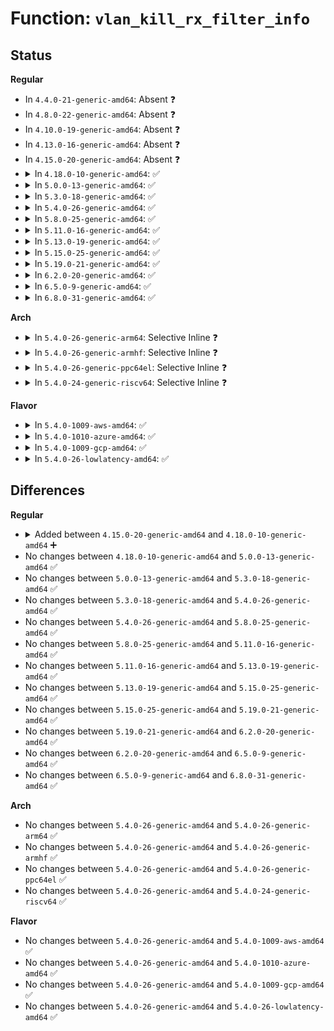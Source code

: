 # Function: <code>vlan_kill_rx_filter_info</code>

## Status
<b>Regular</b>
<ul>
<li>
In <code>4.4.0-21-generic-amd64</code>: Absent ❓
</li>
<li>
In <code>4.8.0-22-generic-amd64</code>: Absent ❓
</li>
<li>
In <code>4.10.0-19-generic-amd64</code>: Absent ❓
</li>
<li>
In <code>4.13.0-16-generic-amd64</code>: Absent ❓
</li>
<li>
In <code>4.15.0-20-generic-amd64</code>: Absent ❓
</li>
<li>
<details>
<summary>In <code>4.18.0-10-generic-amd64</code>: ✅</summary>

```c
int vlan_kill_rx_filter_info(struct net_device * dev, __be16 proto, u16 vid)
```

```json
{
  "name": "vlan_kill_rx_filter_info",
  "collision_type": "Unique Static",
  "inline_type": "No",
  "funcs": [
    {
      "addr": 18446744071589023120,
      "name": "vlan_kill_rx_filter_info",
      "external": false,
      "loc": "net/8021q/vlan_core.c:215",
      "file": "net/8021q/vlan_core.c",
      "inline": "seen, unknown",
      "caller_inline": [],
      "caller_func": [
        "net/8021q/vlan_core.c:vlan_vid_del",
        "net/8021q/vlan_core.c:vlan_filter_drop_vids",
        "net/8021q/vlan_core.c:vlan_filter_push_vids"
      ]
    }
  ],
  "symbols": [
    {
      "addr": 18446744071589023120,
      "name": "vlan_kill_rx_filter_info",
      "section": ".text",
      "bind": "STB_LOCAL",
      "size": 88
    }
  ]
}
```
</details>
</li>
<li>
<details>
<summary>In <code>5.0.0-13-generic-amd64</code>: ✅</summary>

```c
int vlan_kill_rx_filter_info(struct net_device * dev, __be16 proto, u16 vid)
```

```json
{
  "name": "vlan_kill_rx_filter_info",
  "collision_type": "Unique Static",
  "inline_type": "No",
  "funcs": [
    {
      "addr": 18446744071589248480,
      "name": "vlan_kill_rx_filter_info",
      "external": false,
      "loc": "net/8021q/vlan_core.c:215",
      "file": "net/8021q/vlan_core.c",
      "inline": "seen, unknown",
      "caller_inline": [],
      "caller_func": [
        "net/8021q/vlan_core.c:vlan_vid_del",
        "net/8021q/vlan_core.c:vlan_filter_drop_vids",
        "net/8021q/vlan_core.c:vlan_filter_push_vids"
      ]
    }
  ],
  "symbols": [
    {
      "addr": 18446744071589248480,
      "name": "vlan_kill_rx_filter_info",
      "section": ".text",
      "bind": "STB_LOCAL",
      "size": 88
    }
  ]
}
```
</details>
</li>
<li>
<details>
<summary>In <code>5.3.0-18-generic-amd64</code>: ✅</summary>

```c
int vlan_kill_rx_filter_info(struct net_device * dev, __be16 proto, u16 vid)
```

```json
{
  "name": "vlan_kill_rx_filter_info",
  "collision_type": "Unique Static",
  "inline_type": "No",
  "funcs": [
    {
      "addr": 18446744071589703536,
      "name": "vlan_kill_rx_filter_info",
      "external": false,
      "loc": "net/8021q/vlan_core.c:215",
      "file": "net/8021q/vlan_core.c",
      "inline": "seen, unknown",
      "caller_inline": [],
      "caller_func": [
        "net/8021q/vlan_core.c:vlan_vid_del",
        "net/8021q/vlan_core.c:vlan_filter_drop_vids",
        "net/8021q/vlan_core.c:vlan_filter_push_vids"
      ]
    }
  ],
  "symbols": [
    {
      "addr": 18446744071589703536,
      "name": "vlan_kill_rx_filter_info",
      "section": ".text",
      "bind": "STB_LOCAL",
      "size": 88
    }
  ]
}
```
</details>
</li>
<li>
<details>
<summary>In <code>5.4.0-26-generic-amd64</code>: ✅</summary>

```c
int vlan_kill_rx_filter_info(struct net_device * dev, __be16 proto, u16 vid)
```

```json
{
  "name": "vlan_kill_rx_filter_info",
  "collision_type": "Unique Static",
  "inline_type": "No",
  "funcs": [
    {
      "addr": 18446744071589927824,
      "name": "vlan_kill_rx_filter_info",
      "external": false,
      "loc": "net/8021q/vlan_core.c:215",
      "file": "net/8021q/vlan_core.c",
      "inline": "seen, unknown",
      "caller_inline": [],
      "caller_func": [
        "net/8021q/vlan_core.c:vlan_vid_del",
        "net/8021q/vlan_core.c:vlan_filter_drop_vids",
        "net/8021q/vlan_core.c:vlan_filter_push_vids"
      ]
    }
  ],
  "symbols": [
    {
      "addr": 18446744071589927824,
      "name": "vlan_kill_rx_filter_info",
      "section": ".text",
      "bind": "STB_LOCAL",
      "size": 88
    }
  ]
}
```
</details>
</li>
<li>
<details>
<summary>In <code>5.8.0-25-generic-amd64</code>: ✅</summary>

```c
int vlan_kill_rx_filter_info(struct net_device * dev, __be16 proto, u16 vid)
```

```json
{
  "name": "vlan_kill_rx_filter_info",
  "collision_type": "Unique Static",
  "inline_type": "No",
  "funcs": [
    {
      "addr": 18446744071590957440,
      "name": "vlan_kill_rx_filter_info",
      "external": false,
      "loc": "net/8021q/vlan_core.c:215",
      "file": "net/8021q/vlan_core.c",
      "inline": "seen, unknown",
      "caller_inline": [],
      "caller_func": [
        "net/8021q/vlan_core.c:vlan_vid_del",
        "net/8021q/vlan_core.c:vlan_filter_drop_vids",
        "net/8021q/vlan_core.c:vlan_filter_push_vids"
      ]
    }
  ],
  "symbols": [
    {
      "addr": 18446744071590957440,
      "name": "vlan_kill_rx_filter_info",
      "section": ".text",
      "bind": "STB_LOCAL",
      "size": 88
    }
  ]
}
```
</details>
</li>
<li>
<details>
<summary>In <code>5.11.0-16-generic-amd64</code>: ✅</summary>

```c
int vlan_kill_rx_filter_info(struct net_device * dev, __be16 proto, u16 vid)
```

```json
{
  "name": "vlan_kill_rx_filter_info",
  "collision_type": "Unique Static",
  "inline_type": "No",
  "funcs": [
    {
      "addr": 18446744071591022064,
      "name": "vlan_kill_rx_filter_info",
      "external": false,
      "loc": "net/8021q/vlan_core.c:215",
      "file": "net/8021q/vlan_core.c",
      "inline": "seen, unknown",
      "caller_inline": [],
      "caller_func": [
        "net/8021q/vlan_core.c:vlan_vid_del",
        "net/8021q/vlan_core.c:vlan_filter_drop_vids",
        "net/8021q/vlan_core.c:vlan_filter_push_vids"
      ]
    }
  ],
  "symbols": [
    {
      "addr": 18446744071591022064,
      "name": "vlan_kill_rx_filter_info",
      "section": ".text",
      "bind": "STB_LOCAL",
      "size": 88
    }
  ]
}
```
</details>
</li>
<li>
<details>
<summary>In <code>5.13.0-19-generic-amd64</code>: ✅</summary>

```c
int vlan_kill_rx_filter_info(struct net_device * dev, __be16 proto, u16 vid)
```

```json
{
  "name": "vlan_kill_rx_filter_info",
  "collision_type": "Unique Static",
  "inline_type": "No",
  "funcs": [
    {
      "addr": 18446744071590952704,
      "name": "vlan_kill_rx_filter_info",
      "external": false,
      "loc": "net/8021q/vlan_core.c:216",
      "file": "net/8021q/vlan_core.c",
      "inline": "seen, unknown",
      "caller_inline": [],
      "caller_func": [
        "net/8021q/vlan_core.c:vlan_vid_del",
        "net/8021q/vlan_core.c:vlan_filter_drop_vids",
        "net/8021q/vlan_core.c:vlan_filter_push_vids"
      ]
    }
  ],
  "symbols": [
    {
      "addr": 18446744071590952704,
      "name": "vlan_kill_rx_filter_info",
      "section": ".text",
      "bind": "STB_LOCAL",
      "size": 88
    }
  ]
}
```
</details>
</li>
<li>
<details>
<summary>In <code>5.15.0-25-generic-amd64</code>: ✅</summary>

```c
int vlan_kill_rx_filter_info(struct net_device * dev, __be16 proto, u16 vid)
```

```json
{
  "name": "vlan_kill_rx_filter_info",
  "collision_type": "Unique Static",
  "inline_type": "No",
  "funcs": [
    {
      "addr": 18446744071591789696,
      "name": "vlan_kill_rx_filter_info",
      "external": false,
      "loc": "net/8021q/vlan_core.c:216",
      "file": "net/8021q/vlan_core.c",
      "inline": "seen, unknown",
      "caller_inline": [],
      "caller_func": [
        "net/8021q/vlan_core.c:vlan_vid_del",
        "net/8021q/vlan_core.c:vlan_filter_drop_vids",
        "net/8021q/vlan_core.c:vlan_filter_push_vids"
      ]
    }
  ],
  "symbols": [
    {
      "addr": 18446744071591789696,
      "name": "vlan_kill_rx_filter_info",
      "section": ".text",
      "bind": "STB_LOCAL",
      "size": 88
    }
  ]
}
```
</details>
</li>
<li>
<details>
<summary>In <code>5.19.0-21-generic-amd64</code>: ✅</summary>

```c
int vlan_kill_rx_filter_info(struct net_device * dev, __be16 proto, u16 vid)
```

```json
{
  "name": "vlan_kill_rx_filter_info",
  "collision_type": "Unique Static",
  "inline_type": "No",
  "funcs": [
    {
      "addr": 18446744071593498848,
      "name": "vlan_kill_rx_filter_info",
      "external": false,
      "loc": "net/8021q/vlan_core.c:216",
      "file": "net/8021q/vlan_core.c",
      "inline": "seen, unknown",
      "caller_inline": [],
      "caller_func": [
        "net/8021q/vlan_core.c:vlan_vid_del",
        "net/8021q/vlan_core.c:vlan_filter_drop_vids",
        "net/8021q/vlan_core.c:vlan_filter_push_vids"
      ]
    }
  ],
  "symbols": [
    {
      "addr": 18446744071593498848,
      "name": "vlan_kill_rx_filter_info",
      "section": ".text",
      "bind": "STB_LOCAL",
      "size": 128
    }
  ]
}
```
</details>
</li>
<li>
<details>
<summary>In <code>6.2.0-20-generic-amd64</code>: ✅</summary>

```c
int vlan_kill_rx_filter_info(struct net_device * dev, __be16 proto, u16 vid)
```

```json
{
  "name": "vlan_kill_rx_filter_info",
  "collision_type": "Unique Static",
  "inline_type": "No",
  "funcs": [
    {
      "addr": 18446744071595418112,
      "name": "vlan_kill_rx_filter_info",
      "external": false,
      "loc": "net/8021q/vlan_core.c:216",
      "file": "net/8021q/vlan_core.c",
      "inline": "seen, unknown",
      "caller_inline": [],
      "caller_func": [
        "net/8021q/vlan_core.c:vlan_vid_del",
        "net/8021q/vlan_core.c:vlan_filter_drop_vids",
        "net/8021q/vlan_core.c:vlan_filter_push_vids"
      ]
    }
  ],
  "symbols": [
    {
      "addr": 18446744071595418112,
      "name": "vlan_kill_rx_filter_info",
      "section": ".text",
      "bind": "STB_LOCAL",
      "size": 128
    }
  ]
}
```
</details>
</li>
<li>
<details>
<summary>In <code>6.5.0-9-generic-amd64</code>: ✅</summary>

```c
int vlan_kill_rx_filter_info(struct net_device * dev, __be16 proto, u16 vid)
```

```json
{
  "name": "vlan_kill_rx_filter_info",
  "collision_type": "Unique Static",
  "inline_type": "No",
  "funcs": [
    {
      "addr": 18446744071595924304,
      "name": "vlan_kill_rx_filter_info",
      "external": false,
      "loc": "net/8021q/vlan_core.c:216",
      "file": "net/8021q/vlan_core.c",
      "inline": "seen, unknown",
      "caller_inline": [],
      "caller_func": [
        "net/8021q/vlan_core.c:vlan_vid_del",
        "net/8021q/vlan_core.c:vlan_filter_drop_vids",
        "net/8021q/vlan_core.c:vlan_filter_push_vids"
      ]
    }
  ],
  "symbols": [
    {
      "addr": 18446744071595924304,
      "name": "vlan_kill_rx_filter_info",
      "section": ".text",
      "bind": "STB_LOCAL",
      "size": 128
    }
  ]
}
```
</details>
</li>
<li>
<details>
<summary>In <code>6.8.0-31-generic-amd64</code>: ✅</summary>

```c
int vlan_kill_rx_filter_info(struct net_device * dev, __be16 proto, u16 vid)
```

```json
{
  "name": "vlan_kill_rx_filter_info",
  "collision_type": "Unique Static",
  "inline_type": "No",
  "funcs": [
    {
      "addr": 18446744071596786048,
      "name": "vlan_kill_rx_filter_info",
      "external": false,
      "loc": "net/8021q/vlan_core.c:216",
      "file": "net/8021q/vlan_core.c",
      "inline": "seen, unknown",
      "caller_inline": [],
      "caller_func": [
        "net/8021q/vlan_core.c:vlan_vid_del",
        "net/8021q/vlan_core.c:vlan_filter_drop_vids",
        "net/8021q/vlan_core.c:vlan_filter_push_vids"
      ]
    }
  ],
  "symbols": [
    {
      "addr": 18446744071596786048,
      "name": "vlan_kill_rx_filter_info",
      "section": ".text",
      "bind": "STB_LOCAL",
      "size": 128
    }
  ]
}
```
</details>
</li>
</ul>
<b>Arch</b>
<ul>
<li>
<details>
<summary>In <code>5.4.0-26-generic-arm64</code>: Selective Inline ❓</summary>

```c
int vlan_kill_rx_filter_info(struct net_device * dev, __be16 proto, u16 vid)
```

```json
{
  "name": "vlan_kill_rx_filter_info",
  "collision_type": "Unique Static",
  "inline_type": "Selective",
  "funcs": [
    {
      "addr": 18446603336503654352,
      "name": "vlan_kill_rx_filter_info",
      "external": false,
      "loc": "net/8021q/vlan_core.c:215",
      "file": "net/8021q/vlan_core.c",
      "inline": "not declared, inlined",
      "caller_inline": [],
      "caller_func": [
        "net/8021q/vlan_core.c:vlan_vid_del",
        "net/8021q/vlan_core.c:vlan_filter_drop_vids",
        "net/8021q/vlan_core.c:vlan_filter_push_vids"
      ]
    }
  ],
  "symbols": [
    {
      "addr": 18446603336503654352,
      "name": "vlan_kill_rx_filter_info",
      "section": ".text",
      "bind": "STB_LOCAL",
      "size": 172
    }
  ]
}
```
</details>
</li>
<li>
<details>
<summary>In <code>5.4.0-26-generic-armhf</code>: Selective Inline ❓</summary>

```c
int vlan_kill_rx_filter_info(struct net_device * dev, __be16 proto, u16 vid)
```

```json
{
  "name": "vlan_kill_rx_filter_info",
  "collision_type": "Unique Static",
  "inline_type": "Selective",
  "funcs": [
    {
      "addr": 3236295544,
      "name": "vlan_kill_rx_filter_info",
      "external": false,
      "loc": "net/8021q/vlan_core.c:215",
      "file": "net/8021q/vlan_core.c",
      "inline": "not declared, inlined",
      "caller_inline": [],
      "caller_func": [
        "net/8021q/vlan_core.c:vlan_vid_del",
        "net/8021q/vlan_core.c:vlan_filter_drop_vids",
        "net/8021q/vlan_core.c:vlan_filter_push_vids"
      ]
    }
  ],
  "symbols": [
    {
      "addr": 3236295544,
      "name": "vlan_kill_rx_filter_info",
      "section": ".text",
      "bind": "STB_LOCAL",
      "size": 140
    }
  ]
}
```
</details>
</li>
<li>
<details>
<summary>In <code>5.4.0-26-generic-ppc64el</code>: Selective Inline ❓</summary>

```c
int vlan_kill_rx_filter_info(struct net_device * dev, __be16 proto, u16 vid)
```

```json
{
  "name": "vlan_kill_rx_filter_info",
  "collision_type": "Unique Static",
  "inline_type": "Selective",
  "funcs": [
    {
      "addr": 13835058055297475600,
      "name": "vlan_kill_rx_filter_info",
      "external": false,
      "loc": "net/8021q/vlan_core.c:215",
      "file": "net/8021q/vlan_core.c",
      "inline": "not declared, inlined",
      "caller_inline": [],
      "caller_func": [
        "net/8021q/vlan_core.c:vlan_vid_del",
        "net/8021q/vlan_core.c:vlan_filter_drop_vids",
        "net/8021q/vlan_core.c:vlan_filter_push_vids"
      ]
    }
  ],
  "symbols": [
    {
      "addr": 13835058055297475600,
      "name": "vlan_kill_rx_filter_info",
      "section": ".text",
      "bind": "STB_LOCAL",
      "size": 156
    }
  ]
}
```
</details>
</li>
<li>
<details>
<summary>In <code>5.4.0-24-generic-riscv64</code>: Selective Inline ❓</summary>

```c
int vlan_kill_rx_filter_info(struct net_device * dev, __be16 proto, u16 vid)
```

```json
{
  "name": "vlan_kill_rx_filter_info",
  "collision_type": "Unique Static",
  "inline_type": "Selective",
  "funcs": [
    {
      "addr": 18446743936279596552,
      "name": "vlan_kill_rx_filter_info",
      "external": false,
      "loc": "net/8021q/vlan_core.c:215",
      "file": "net/8021q/vlan_core.c",
      "inline": "not declared, inlined",
      "caller_inline": [],
      "caller_func": [
        "net/8021q/vlan_core.c:vlan_vid_del",
        "net/8021q/vlan_core.c:vlan_filter_drop_vids",
        "net/8021q/vlan_core.c:vlan_filter_push_vids"
      ]
    }
  ],
  "symbols": [
    {
      "addr": 18446743936279596552,
      "name": "vlan_kill_rx_filter_info",
      "section": ".text",
      "bind": "STB_LOCAL",
      "size": 148
    }
  ]
}
```
</details>
</li>
</ul>
<b>Flavor</b>
<ul>
<li>
<details>
<summary>In <code>5.4.0-1009-aws-amd64</code>: ✅</summary>

```c
int vlan_kill_rx_filter_info(struct net_device * dev, __be16 proto, u16 vid)
```

```json
{
  "name": "vlan_kill_rx_filter_info",
  "collision_type": "Unique Static",
  "inline_type": "No",
  "funcs": [
    {
      "addr": 18446744071589532192,
      "name": "vlan_kill_rx_filter_info",
      "external": false,
      "loc": "net/8021q/vlan_core.c:215",
      "file": "net/8021q/vlan_core.c",
      "inline": "seen, unknown",
      "caller_inline": [],
      "caller_func": [
        "net/8021q/vlan_core.c:vlan_vid_del",
        "net/8021q/vlan_core.c:vlan_filter_drop_vids",
        "net/8021q/vlan_core.c:vlan_filter_push_vids"
      ]
    }
  ],
  "symbols": [
    {
      "addr": 18446744071589532192,
      "name": "vlan_kill_rx_filter_info",
      "section": ".text",
      "bind": "STB_LOCAL",
      "size": 88
    }
  ]
}
```
</details>
</li>
<li>
<details>
<summary>In <code>5.4.0-1010-azure-amd64</code>: ✅</summary>

```c
int vlan_kill_rx_filter_info(struct net_device * dev, __be16 proto, u16 vid)
```

```json
{
  "name": "vlan_kill_rx_filter_info",
  "collision_type": "Unique Static",
  "inline_type": "No",
  "funcs": [
    {
      "addr": 18446744071589258256,
      "name": "vlan_kill_rx_filter_info",
      "external": false,
      "loc": "net/8021q/vlan_core.c:215",
      "file": "net/8021q/vlan_core.c",
      "inline": "seen, unknown",
      "caller_inline": [],
      "caller_func": [
        "net/8021q/vlan_core.c:vlan_vid_del",
        "net/8021q/vlan_core.c:vlan_filter_drop_vids",
        "net/8021q/vlan_core.c:vlan_filter_push_vids"
      ]
    }
  ],
  "symbols": [
    {
      "addr": 18446744071589258256,
      "name": "vlan_kill_rx_filter_info",
      "section": ".text",
      "bind": "STB_LOCAL",
      "size": 88
    }
  ]
}
```
</details>
</li>
<li>
<details>
<summary>In <code>5.4.0-1009-gcp-amd64</code>: ✅</summary>

```c
int vlan_kill_rx_filter_info(struct net_device * dev, __be16 proto, u16 vid)
```

```json
{
  "name": "vlan_kill_rx_filter_info",
  "collision_type": "Unique Static",
  "inline_type": "No",
  "funcs": [
    {
      "addr": 18446744071589973456,
      "name": "vlan_kill_rx_filter_info",
      "external": false,
      "loc": "net/8021q/vlan_core.c:215",
      "file": "net/8021q/vlan_core.c",
      "inline": "seen, unknown",
      "caller_inline": [],
      "caller_func": [
        "net/8021q/vlan_core.c:vlan_vid_del",
        "net/8021q/vlan_core.c:vlan_filter_drop_vids",
        "net/8021q/vlan_core.c:vlan_filter_push_vids"
      ]
    }
  ],
  "symbols": [
    {
      "addr": 18446744071589973456,
      "name": "vlan_kill_rx_filter_info",
      "section": ".text",
      "bind": "STB_LOCAL",
      "size": 88
    }
  ]
}
```
</details>
</li>
<li>
<details>
<summary>In <code>5.4.0-26-lowlatency-amd64</code>: ✅</summary>

```c
int vlan_kill_rx_filter_info(struct net_device * dev, __be16 proto, u16 vid)
```

```json
{
  "name": "vlan_kill_rx_filter_info",
  "collision_type": "Unique Static",
  "inline_type": "No",
  "funcs": [
    {
      "addr": 18446744071590023104,
      "name": "vlan_kill_rx_filter_info",
      "external": false,
      "loc": "net/8021q/vlan_core.c:215",
      "file": "net/8021q/vlan_core.c",
      "inline": "seen, unknown",
      "caller_inline": [],
      "caller_func": [
        "net/8021q/vlan_core.c:vlan_vid_del",
        "net/8021q/vlan_core.c:vlan_filter_drop_vids",
        "net/8021q/vlan_core.c:vlan_filter_push_vids"
      ]
    }
  ],
  "symbols": [
    {
      "addr": 18446744071590023104,
      "name": "vlan_kill_rx_filter_info",
      "section": ".text",
      "bind": "STB_LOCAL",
      "size": 88
    }
  ]
}
```
</details>
</li>
</ul>

## Differences
<b>Regular</b>
<ul>
<li>
<details>
<summary>Added between <code>4.15.0-20-generic-amd64</code> and <code>4.18.0-10-generic-amd64</code> ➕</summary>

```c
int vlan_kill_rx_filter_info(struct net_device * dev, __be16 proto, u16 vid)
```
</details>
</li>
<li>
No changes between <code>4.18.0-10-generic-amd64</code> and <code>5.0.0-13-generic-amd64</code> ✅
</li>
<li>
No changes between <code>5.0.0-13-generic-amd64</code> and <code>5.3.0-18-generic-amd64</code> ✅
</li>
<li>
No changes between <code>5.3.0-18-generic-amd64</code> and <code>5.4.0-26-generic-amd64</code> ✅
</li>
<li>
No changes between <code>5.4.0-26-generic-amd64</code> and <code>5.8.0-25-generic-amd64</code> ✅
</li>
<li>
No changes between <code>5.8.0-25-generic-amd64</code> and <code>5.11.0-16-generic-amd64</code> ✅
</li>
<li>
No changes between <code>5.11.0-16-generic-amd64</code> and <code>5.13.0-19-generic-amd64</code> ✅
</li>
<li>
No changes between <code>5.13.0-19-generic-amd64</code> and <code>5.15.0-25-generic-amd64</code> ✅
</li>
<li>
No changes between <code>5.15.0-25-generic-amd64</code> and <code>5.19.0-21-generic-amd64</code> ✅
</li>
<li>
No changes between <code>5.19.0-21-generic-amd64</code> and <code>6.2.0-20-generic-amd64</code> ✅
</li>
<li>
No changes between <code>6.2.0-20-generic-amd64</code> and <code>6.5.0-9-generic-amd64</code> ✅
</li>
<li>
No changes between <code>6.5.0-9-generic-amd64</code> and <code>6.8.0-31-generic-amd64</code> ✅
</li>
</ul>
<b>Arch</b>
<ul>
<li>
No changes between <code>5.4.0-26-generic-amd64</code> and <code>5.4.0-26-generic-arm64</code> ✅
</li>
<li>
No changes between <code>5.4.0-26-generic-amd64</code> and <code>5.4.0-26-generic-armhf</code> ✅
</li>
<li>
No changes between <code>5.4.0-26-generic-amd64</code> and <code>5.4.0-26-generic-ppc64el</code> ✅
</li>
<li>
No changes between <code>5.4.0-26-generic-amd64</code> and <code>5.4.0-24-generic-riscv64</code> ✅
</li>
</ul>
<b>Flavor</b>
<ul>
<li>
No changes between <code>5.4.0-26-generic-amd64</code> and <code>5.4.0-1009-aws-amd64</code> ✅
</li>
<li>
No changes between <code>5.4.0-26-generic-amd64</code> and <code>5.4.0-1010-azure-amd64</code> ✅
</li>
<li>
No changes between <code>5.4.0-26-generic-amd64</code> and <code>5.4.0-1009-gcp-amd64</code> ✅
</li>
<li>
No changes between <code>5.4.0-26-generic-amd64</code> and <code>5.4.0-26-lowlatency-amd64</code> ✅
</li>
</ul>

